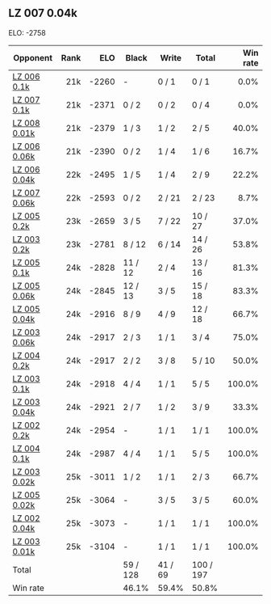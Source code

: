 ## LZ 007 0.04k ##

ELO: -2758

Opponent | Rank | ELO | Black | Write | Total | Win rate
---------|-----:|----:|-------|-------|-------|-------:
[LZ 006 0.1k](LZ%20006%200.1k.md) | 21k | -2260 | - | 0 / 1 | 0 / 1 | 0.0%
[LZ 007 0.1k](LZ%20007%200.1k.md) | 21k | -2371 | 0 / 2 | 0 / 2 | 0 / 4 | 0.0%
[LZ 008 0.01k](LZ%20008%200.01k.md) | 21k | -2379 | 1 / 3 | 1 / 2 | 2 / 5 | 40.0%
[LZ 006 0.06k](LZ%20006%200.06k.md) | 21k | -2390 | 0 / 2 | 1 / 4 | 1 / 6 | 16.7%
[LZ 006 0.04k](LZ%20006%200.04k.md) | 22k | -2495 | 1 / 5 | 1 / 4 | 2 / 9 | 22.2%
[LZ 007 0.06k](LZ%20007%200.06k.md) | 22k | -2593 | 0 / 2 | 2 / 21 | 2 / 23 | 8.7%
[LZ 005 0.2k](LZ%20005%200.2k.md) | 23k | -2659 | 3 / 5 | 7 / 22 | 10 / 27 | 37.0%
[LZ 003 0.2k](LZ%20003%200.2k.md) | 23k | -2781 | 8 / 12 | 6 / 14 | 14 / 26 | 53.8%
[LZ 005 0.1k](LZ%20005%200.1k.md) | 24k | -2828 | 11 / 12 | 2 / 4 | 13 / 16 | 81.3%
[LZ 005 0.06k](LZ%20005%200.06k.md) | 24k | -2845 | 12 / 13 | 3 / 5 | 15 / 18 | 83.3%
[LZ 005 0.04k](LZ%20005%200.04k.md) | 24k | -2916 | 8 / 9 | 4 / 9 | 12 / 18 | 66.7%
[LZ 003 0.06k](LZ%20003%200.06k.md) | 24k | -2917 | 2 / 3 | 1 / 1 | 3 / 4 | 75.0%
[LZ 004 0.2k](LZ%20004%200.2k.md) | 24k | -2917 | 2 / 2 | 3 / 8 | 5 / 10 | 50.0%
[LZ 003 0.1k](LZ%20003%200.1k.md) | 24k | -2918 | 4 / 4 | 1 / 1 | 5 / 5 | 100.0%
[LZ 003 0.04k](LZ%20003%200.04k.md) | 24k | -2921 | 2 / 7 | 1 / 2 | 3 / 9 | 33.3%
[LZ 002 0.2k](LZ%20002%200.2k.md) | 24k | -2954 | - | 1 / 1 | 1 / 1 | 100.0%
[LZ 004 0.1k](LZ%20004%200.1k.md) | 24k | -2987 | 4 / 4 | 1 / 1 | 5 / 5 | 100.0%
[LZ 003 0.02k](LZ%20003%200.02k.md) | 25k | -3011 | 1 / 2 | 1 / 1 | 2 / 3 | 66.7%
[LZ 005 0.02k](LZ%20005%200.02k.md) | 25k | -3064 | - | 3 / 5 | 3 / 5 | 60.0%
[LZ 002 0.04k](LZ%20002%200.04k.md) | 25k | -3073 | - | 1 / 1 | 1 / 1 | 100.0%
[LZ 003 0.01k](LZ%20003%200.01k.md) | 25k | -3104 | - | 1 / 1 | 1 / 1 | 100.0%
Total | | | 59 / 128 | 41 / 69 | 100 / 197 | 
Win rate| | | 46.1% | 59.4% | 50.8% | 
